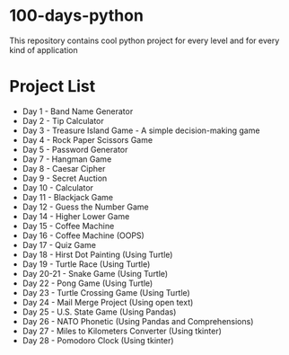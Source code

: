 # 100-days-python
This repository contains cool python project for every level and for every kind of application

# Project List
- Day 1 - Band Name Generator
- Day 2 - Tip Calculator
- Day 3 - Treasure Island Game - A simple decision-making game
- Day 4 - Rock Paper Scissors Game
- Day 5 - Password Generator
- Day 7 - Hangman Game
- Day 8 - Caesar Cipher
- Day 9 - Secret Auction
- Day 10 - Calculator
- Day 11 - Blackjack Game
- Day 12 - Guess the Number Game
- Day 14 - Higher Lower Game
- Day 15 - Coffee Machine
- Day 16 - Coffee Machine (OOPS)
- Day 17 - Quiz Game
- Day 18 - Hirst Dot Painting (Using Turtle)
- Day 19 - Turtle Race (Using Turtle)
- Day 20-21 - Snake Game (Using Turtle)
- Day 22 - Pong Game (Using Turtle)
- Day 23 - Turtle Crossing Game (Using Turtle)
- Day 24 - Mail Merge Project (Using open text)
- Day 25 - U.S. State Game (Using Pandas)
- Day 26 - NATO Phonetic (Using Pandas and Comprehensions)
- Day 27 - Miles to Kilometers Converter (Using tkinter)
- Day 28 - Pomodoro Clock (Using tkinter)